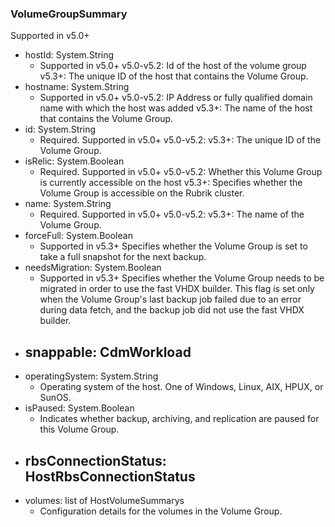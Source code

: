 ### VolumeGroupSummary
Supported in v5.0+

- hostId: System.String
  - Supported in v5.0+
  v5.0-v5.2: Id of the host of the volume group
  v5.3+: The unique ID of the host that contains the Volume Group.
- hostname: System.String
  - Supported in v5.0+
  v5.0-v5.2: IP Address or fully qualified domain name with which the host was added
  v5.3+: The name of the host that contains the Volume Group.
- id: System.String
  - Required. Supported in v5.0+
  v5.0-v5.2: 
  v5.3+: The unique ID of the Volume Group.
- isRelic: System.Boolean
  - Required. Supported in v5.0+
  v5.0-v5.2: Whether this Volume Group is currently accessible on the host
  v5.3+: Specifies whether the Volume Group is accessible on the Rubrik cluster.
- name: System.String
  - Required. Supported in v5.0+
  v5.0-v5.2: 
  v5.3+: The name of the Volume Group.
- forceFull: System.Boolean
  - Supported in v5.3+
  Specifies whether the Volume Group is set to take a full snapshot for the next backup.
- needsMigration: System.Boolean
  - Supported in v5.3+
  Specifies whether the Volume Group needs to be migrated in order to use the fast VHDX builder. This flag is set only when the Volume Group's last backup job failed due to an error during data fetch, and the backup job did not use the fast VHDX builder.
- snappable: CdmWorkload
  - 
- operatingSystem: System.String
  - Operating system of the host. One of Windows, Linux, AIX, HPUX, or SunOS.
- isPaused: System.Boolean
  - Indicates whether backup, archiving, and replication are paused for this Volume Group.
- rbsConnectionStatus: HostRbsConnectionStatus
  - 
- volumes: list of HostVolumeSummarys
  - Configuration details for the volumes in the Volume Group.
